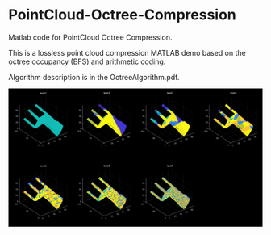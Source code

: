 # PointCloud-Octree-Compression

Matlab code for PointCloud Octree Compression.

This is a lossless point cloud compression MATLAB demo based on the octree occupancy (BFS) and arithmetic coding.

Algorithm description is in the OctreeAlgorithm.pdf.

![](viewOctree.png)
